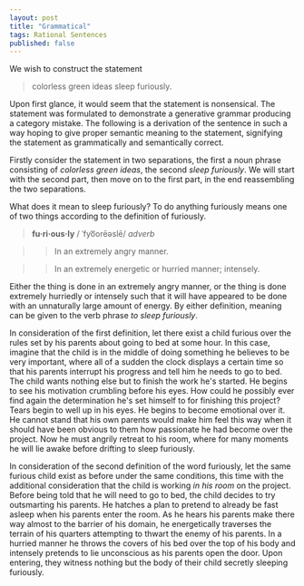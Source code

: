 ```yaml
---
layout: post
title: "Grammatical"
tags: Rational Sentences
published: false
---
```


We wish to construct the statement

> colorless green ideas sleep furiously.

Upon first glance, it would seem that the statement is nonsensical. The
statement was formulated to demonstrate a generative grammar producing a
category mistake. The following is a derivation of the sentence in such a way
hoping to give proper semantic meaning to the statement, signifying the
statement as grammatically and semantically correct.

Firstly consider the statement in two separations, the first a noun phrase
consisting of _colorless green ideas_, the second _sleep furiously_. We will
start with the second part, then move on to the first part, in the end
reassembling the two separations.

What does it mean to sleep furiously? To do anything furiously means one of two
things according to the definition of furiously.

> <span class="ipa">__fu·ri·ous·ly__ / ˈfyo͞orēəslē/ _adverb_</span>

> > In an extremely angry manner.

> > In an extremely energetic or hurried manner; intensely.

Either the thing is done in an extremely angry manner, or the thing is done
extremely hurriedly or intensely such that it will have appeared to be done with
an unnaturally large amount of energy. By either definition, meaning can be
given to the verb phrase _to sleep furiously_. 

In consideration of the first definition, let there exist a child furious over
the rules set by his parents about going to bed at some hour. In this case,
imagine that the child is in the middle of doing something he believes to be
very important, where all of a sudden the clock displays a certain time so that
his parents interrupt his progress and tell him he needs to go to bed. The child
wants nothing else but to finish the work he's started. He begins to see his
motivation crumbling before his eyes. How could he possibly ever find again the
determination he's set himself to for finishing this project? Tears begin to
well up in his eyes. He begins to become emotional over it. He cannot stand that
his own parents would make him feel this way when it should have been obvious to
them how passionate he had become over the project. Now he must angrily retreat
to his room, where for many moments he will lie awake before drifting to sleep
furiously.

In consideration of the second definition of the word furiously, let the same
furious child exist as before under the same conditions, this time with the
additional consideration that the child is working _in his room_ on the project.
Before being told that he will need to go to bed, the child decides to try
outsmarting his parents. He hatches a plan to pretend to already be fast asleep
when his parents enter the room. As he hears his parents make there way almost
to the barrier of his domain, he energetically traverses the terrain of his
quarters attempting to thwart the enemy of his parents. In a hurried manner he
throws the covers of his bed over the top of his body and intensely pretends to
lie unconscious as his parents open the door. Upon entering, they witness
nothing but the body of their child secretly sleeping furiously.

